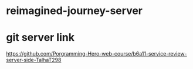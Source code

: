 # reimagined-journey-server
# git server link
https://github.com/Porgramming-Hero-web-course/b6a11-service-review-server-side-TalhaT298
